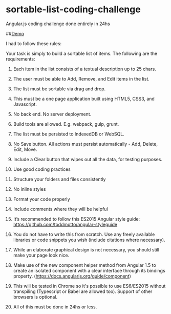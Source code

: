 # sortable-list-coding-challenge
Angular.js coding challenge done entirely in 24hs

##[Demo](https://brunomolteni.github.io/sortable-list-coding-challenge/)

I had to follow these rules:

Your task is simply to build a sortable list of items. The following are the requirements:

1. Each item in the list consists of a textual description up to 25 chars.

2. The user must be able to Add, Remove, and Edit items in the list.

3. The list must be sortable via drag and drop.

4. This must be a one page application built using HTML5, CSS3, and Javascript.

  1. No back end. No server deployment.

  2. Build tools are allowed. E.g. webpack, gulp, grunt.

5. The list must be persisted to IndexedDB or WebSQL.

  1. No Save button. All actions must persist automatically - Add, Delete, Edit, Move.

  2. Include a Clear button that wipes out all the data, for testing purposes.

6. Use good coding practices

  1. Structure your folders and files consistently

  2. No inline styles

  3. Format your code properly

  4. Include comments where they will be helpful

  5. It’s recommended to follow this ES2015 Angular style guide: https://github.com/toddmotto/angular-styleguide

7. You do not have to write this from scratch. Use any freely available libraries or code snippets you wish (include citations where necessary).

8. While an elaborate graphical design is not necessary, you should still make your page look nice.

9. Make use of the new component helper method from Angular 1.5 to create an isolated component with a clear interface through its bindings property. (https://docs.angularjs.org/guide/component)

10. This will be tested in Chrome so it's possible to use ES6/ES2015 without transpiling (Typescript or Babel are allowed too). Support of other browsers is optional.

11. All of this must be done in 24hs or less.